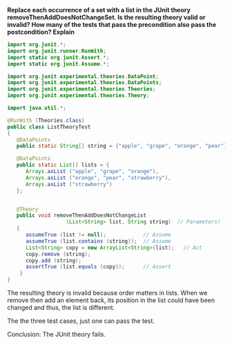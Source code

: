 **Replace each occurrence of a set with a list in the JUnit theory removeThenAddDoesNotChangeSet. Is the resulting theory valid or invalid? How many of the tests that pass the precondition also pass the postcondition? Explain**

```Java
import org.junit.*;
import org.junit.runner.RunWith;
import static org.junit.Assert.*;
import static org.junit.Assume.*;

import org.junit.experimental.theories.DataPoint;
import org.junit.experimental.theories.DataPoints;
import org.junit.experimental.theories.Theories;
import org.junit.experimental.theories.Theory;

import java.util.*;

@RunWith (Theories.class)
public class ListTheoryTest
{
   @DataPoints
   public static String[] string = {"apple", "grape", "orange", "pear"};

   @DataPoints
   public static List[] lists = {
      Arrays.asList ("apple", "grape", "orange"),
      Arrays.asList ("orange", "pear", "strawberry"),
      Arrays.asList ("strawberry")
   };


   @Theory
   public void removeThenAddDoesNotChangeList
                   (List<String> list, String string)  // Parameters!
   {
      assumeTrue (list != null);            // Assume
      assumeTrue (list.contains (string));  // Assume
      List<String> copy = new ArrayList<String>(list);   // Act
      copy.remove (string);                       
      copy.add (string);
      assertTrue (list.equals (copy));      // Assert
    }
}
```

The resulting theory is invalid because order matters in lists. When we remove then add an element back, its position in the list could have been changed and thus, the list is different.

The the three test cases, just one can pass the test.

Conclusion: The JUnit theory fails.
